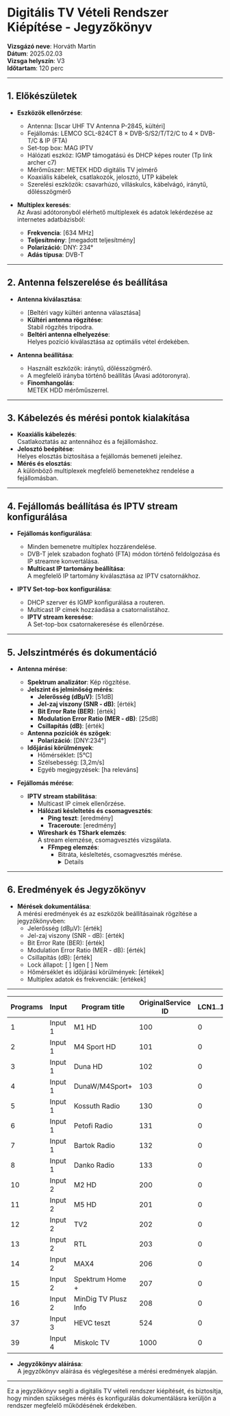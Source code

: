 # Digitális TV Vételi Rendszer Kiépítése - Jegyzőkönyv

**Vizsgázó neve**: Horváth Martin   
**Dátum**: 2025.02.03   
**Vizsga helyszín**: V3  
**Időtartam**: 120 perc  

---

## 1. Előkészületek
- **Eszközök ellenőrzése**:
  - Antenna: [Iscar UHF TV Antenna P-2845, kültéri]
  - Fejállomás: LEMCO SCL-824CT 8 × DVB-S/S2/T/T2/C to 4 × DVB-T/C & IP (FTA)
  - Set-top box: MAG IPTV
  - Hálózati eszköz: IGMP támogatású és DHCP képes router (Tp link archer c7)  
  - Mérőműszer: METEK HDD digitális TV jelmérő
  - Koaxiális kábelek, csatlakozók, jelosztó, UTP kábelek
  - Szerelési eszközök: csavarhúzó, villáskulcs, kábelvágó, iránytű, dőlésszögmérő

- **Multiplex keresés**:  
  Az Avasi adótoronyból elérhető multiplexek és adatok lekérdezése az internetes adatbázisból:  
  - **Frekvencia**: [634 MHz]  
  - **Teljesítmény**: [megadott teljesítmény]  
  - **Polarizáció**: DNY: 234°  
  - **Adás típusa**: DVB-T

---

## 2. Antenna felszerelése és beállítása

- **Antenna kiválasztása**:  
  - [Beltéri vagy kültéri antenna választása]
  - **Kültéri antenna rögzítése**:  
    Stabil rögzítés tripodra.
  - **Beltéri antenna elhelyezése**:  
    Helyes pozíció kiválasztása az optimális vétel érdekében.

- **Antenna beállítása**:  
  - Használt eszközök: iránytű, dőlésszögmérő.
  - A megfelelő irányba történő beállítás (Avasi adótoronyra).
  - **Finomhangolás**:  
    METEK HDD mérőműszerrel.

---

## 3. Kábelezés és mérési pontok kialakítása

- **Koaxiális kábelezés**:  
  Csatlakoztatás az antennához és a fejállomáshoz.
- **Jelosztó beépítése**:  
  Helyes elosztás biztosítása a fejállomás bemeneti jeleihez.
- **Mérés és elosztás**:  
  A különböző multiplexek megfelelő bemenetekhez rendelése a fejállomásban.

---

## 4. Fejállomás beállítása és IPTV stream konfigurálása

- **Fejállomás konfigurálása**:  
  - Minden bemenetre multiplex hozzárendelése.  
  - DVB-T jelek szabadon fogható (FTA) módon történő feldolgozása és IP streamre konvertálása.
  - **Multicast IP tartomány beállítása**:  
    A megfelelő IP tartomány kiválasztása az IPTV csatornákhoz.

- **IPTV Set-top-box konfigurálása**:  
  - DHCP szerver és IGMP konfigurálása a routeren.
  - Multicast IP címek hozzáadása a csatornalistához.
  - **IPTV stream keresése**:  
    A Set-top-box csatornakeresése és ellenőrzése.

---

## 5. Jelszintmérés és dokumentáció

- **Antenna mérése**:
  - **Spektrum analizátor**: Kép rögzítése.
  - **Jelszint és jelminőség mérés**:  
    - **Jelerősség (dBμV)**: [51dB]  
    - **Jel-zaj viszony (SNR - dB)**: [érték]  
    - **Bit Error Rate (BER)**: [érték]  
    - **Modulation Error Ratio (MER - dB)**: [25dB]  
    - **Csillapítás (dB)**: [érték]
  - **Antenna pozíciók és szögek**:  
    - **Polarizáció**: [DNY:234°]
  - **Időjárási körülmények**:  
    - Hőmérséklet: [5°C]  
    - Szélsebesség: [3,2m/s]  
    - Egyéb megjegyzések: [ha releváns]

- **Fejállomás mérése**:  
  - **IPTV stream stabilitása**:  
    - Multicast IP címek ellenőrzése.
    - **Hálózati késleltetés és csomagvesztés**:  
      - **Ping teszt**: [eredmény]  
      - **Traceroute**: [eredmény]
    - **Wireshark és TShark elemzés**:  
      A stream elemzése, csomagvesztés vizsgálata.
      - **FFmpeg elemzés**:  
        - Bitráta, késleltetés, csomagvesztés mérése.
          <details>
             <img src="https://martinez7200.github.io/tavkozles/jegyzokonyv/iptv/Képernyőkép 2025-02-04 084129.png"/>
          </details> 

---

## 6. Eredmények és Jegyzőkönyv

- **Mérések dokumentálása**:  
  A mérési eredmények és az eszközök beállításainak rögzítése a jegyzőkönyvben:
  - Jelerősség (dBμV): [érték]
  - Jel-zaj viszony (SNR - dB): [érték]
  - Bit Error Rate (BER): [érték]
  - Modulation Error Ratio (MER - dB): [érték]
  - Csillapítás (dB): [érték]
  - Lock állapot: [ ] Igen [ ] Nem
  - Hőmérséklet és időjárási körülmények: [értékek]
  - Multiplex adatok és frekvenciák: [értékek]

---
| Programs | Input   | Program title            | OriginalService ID | LCN1..1023 | Encrypted | TS Output | OutputService ID | IP address  | IP port | Protocol |
|----------|---------|--------------------------|--------------------|------------|-----------|-----------|------------------|-------------|---------|----------|
| 1        | Input 1 | M1 HD                    | 100                | 0          | FTA       | 1         | 100              | 239.1.1.1   | 10001   | UDP      |
| 2        | Input 1 | M4 Sport HD              | 101                | 0          | FTA       | 1         | 101              | 239.1.1.1   | 10002   | UDP      |
| 3        | Input 1 | Duna HD                  | 102                | 0          | FTA       | 1         | 102              | 239.1.1.1   | 10003   | UDP      |
| 4        | Input 1 | DunaW/M4Sport+           | 103                | 0          | FTA       | 2         | 103              | 239.1.1.1   | 10004   | UDP      |
| 5        | Input 1 | Kossuth Radio            | 130                | 0          | FTA       | 4         | 130              | 239.1.1.1   | 10005   | UDP      |
| 6        | Input 1 | Petofi Radio             | 131                | 0          | FTA       | 4         | 131              | 239.1.1.1   | 10006   | UDP      |
| 7        | Input 1 | Bartok Radio             | 132                | 0          | FTA       | 4         | 132              | 239.1.1.1   | 10007   | UDP      |
| 8        | Input 1 | Danko Radio              | 133                | 0          | FTA       | 4         | 133              | 239.1.1.1   | 10008   | UDP      |
| 10       | Input 2 | M2 HD                    | 200                | 0          | FTA       | 1         | 200              | 239.1.1.1   | 10009   | UDP      |
| 11       | Input 2 | M5 HD                    | 201                | 0          | FTA       | 2         | 201              | 239.1.1.1   | 10010   | UDP      |
| 12       | Input 2 | TV2                      | 202                | 0          | FTA       | 1         | 202              | 239.1.1.1   | 10011   | UDP      |
| 13       | Input 2 | RTL                      | 203                | 0          | FTA       | 1         | 203              | 239.1.1.1   | 10012   | UDP      |
| 14       | Input 2 | MAX4                     | 206                | 0          | FTA       | 2         | 206              | 239.1.1.1   | 10013   | UDP      |
| 15       | Input 2 | Spektrum Home +          | 207                | 0          | FTA       | 2         | 207              | 239.1.1.1   | 10014   | UDP      |
| 16       | Input 2 | MinDig TV Plusz Info     | 208                | 0          | FTA       | 2         | 208              | 239.1.1.1   | 10015   | UDP      |
| 37       | Input 3 | HEVC teszt               | 524                | 0          | FTA       | 2         | 524              | 239.1.1.1   | 10016   | UDP      |
| 39       | Input 4 | Miskolc TV               | 1000               | 0          | FTA       | 2         | 1000             | 239.1.1.1   | 10017   | UDP      |

- **Jegyzőkönyv aláírása**:  
  A jegyzőkönyv aláírása és véglegesítése a mérési eredmények alapján.

---

Ez a jegyzőkönyv segíti a digitális TV vételi rendszer kiépítését, és biztosítja, hogy minden szükséges mérés és konfigurálás dokumentálásra kerüljön a rendszer megfelelő működésének érdekében.
